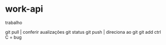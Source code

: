 # work-api
trabalho

git pull | conferir aualizações
git status 
git push | direciona ao git
git add
ctrl C = bug